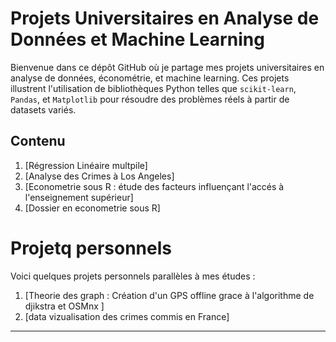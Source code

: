 # Projets Universitaires en Analyse de Données et Machine Learning  

Bienvenue dans ce dépôt GitHub où je partage mes projets universitaires en analyse de données, économétrie, et machine learning. Ces projets illustrent l'utilisation de bibliothèques Python telles que `scikit-learn`, `Pandas`, et `Matplotlib` pour résoudre des problèmes réels à partir de datasets variés.  

## Contenu  

1. [Régression Linéaire multpile] 
2. [Analyse des Crimes à Los Angeles]
3. [Econometrie sous R : étude des facteurs influençant l'accés à l'enseignement supérieur]
4. [Dossier en econometrie sous R]


# Projetq personnels

Voici quelques projets personnels parallèles à mes études :

1. [Theorie des graph : Création d'un GPS offline grace à l'algorithme de djikstra et OSMnx ]
2. [data vizualisation des crimes commis en France]
---
